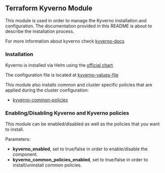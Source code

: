 ## Terraform Kyverno Module
This module is used in order to manage the Kyverno installation and configuration.
The documentation provided in this README is about to describe the installation process.

For more information about kyverno check [kyverno-docs](https://kyverno.io/docs/)

### Installation
Kyverno is installed via Helm using the [official chart](https://github.com/kyverno/kyverno/tree/main/charts/kyverno).

The configuration file is located at [kyverno-values-file](../kyverno/files/kyverno-values.yaml)

This module also installs common and cluster specific policies that are applied during the cluster configuration:
- [kyverno-common-policies](./kyverno-common-policies/)

### Enabling/Disabling Kyverno and Kyverno policies
This module can be enabled/disabled as well as the policies that you want to install.

Parameters:
- **kyverno_enabled**, set to true/false in order to enable/disable the component.
- **kyverno_common_policies_enabled**, set to true/false in order to install/uninstall common policies.
